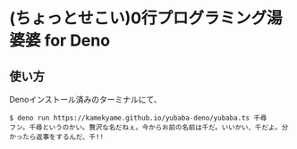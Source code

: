 # (ちょっとせこい)0行プログラミング湯婆婆 for Deno

## 使い方
Denoインストール済みのターミナルにて、

```console
$ deno run https://kamekyame.github.io/yubaba-deno/yubaba.ts 千尋
フン。千尋というのかい。贅沢な名だねぇ。今からお前の名前は千だ。いいかい、千だよ。分かったら返事をするんだ、千!!
```
